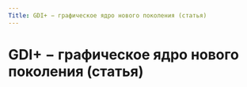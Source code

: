 ```yaml
---
Title: GDI+ − графическое ядро нового поколения (статья)
---
```



GDI+ − графическое ядро нового поколения (статья)
=================================================

<!-- TOC -->
